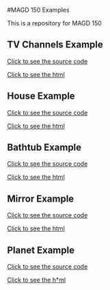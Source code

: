 #MAGD 150 Examples

This is a repository for MAGD 150

## TV Channels Example

[Click to see the source code](https://github.com/Maikuuro/MAGD-150-Assignments/blob/gh-pages/f19magd150lab05_phillippi/f19magd150lab05_phillippi/sketch.js)

[Click to see the html](https://github.com/Maikuuro/MAGD-150-Assignments/blob/gh-pages/f19magd150lab05_phillippi/f19magd150lab05_phillippi/f19magd150lab05_phillippi.html) 

## House Example

[Click to see the source code](https://github.com/Maikuuro/MAGD-150-Assignments/blob/gh-pages/f19magd150lab02_phillippi/f19magd150lab02_phillippi/f19magd150lab02_phillippi.js)

[Click to see the html](https://github.com/Maikuuro/MAGD-150-Assignments/blob/gh-pages/f19magd150lab01_Phillippi/f19magd150lab01_Phillippi/index.html)

## Bathtub Example

[Click to see the source code](https://github.com/Maikuuro/MAGD-150-Assignments/blob/gh-pages/f19magd150lab03_phillippi%202/f19magd150lab03_phillippi/sketch.js)

[Click to see the html](https://github.com/Maikuuro/MAGD-150-Assignments/blob/gh-pages/f19magd150lab03_phillippi%202/f19magd150lab03_phillippi/f19magd150lab03_phillippi.html)

## Mirror Example

[Click to see the source code](https://github.com/Maikuuro/MAGD-150-Assignments/blob/gh-pages/f19magb150lab09_phillippi/f19magb150lab09_phillippi/sketch.js)

[Click to see the html](https://github.com/Maikuuro/MAGD-150-Assignments/blob/gh-pages/f19magb150lab09_phillippi/f19magb150lab09_phillippi/f19magd150lab09_phillippi.html)

## Planet Example

[Click to see the source code](https://github.com/Maikuuro/MAGD-150-Assignments/blob/gh-pages/f19magd150lab02_phillippi/f19magd150lab02_phillippi/sketch.js)

[Click to see the h†ml](https://github.com/Maikuuro/MAGD-150-Assignments/blob/gh-pages/f19magd150lab02_phillippi/f19magd150lab02_phillippi/index.html)
